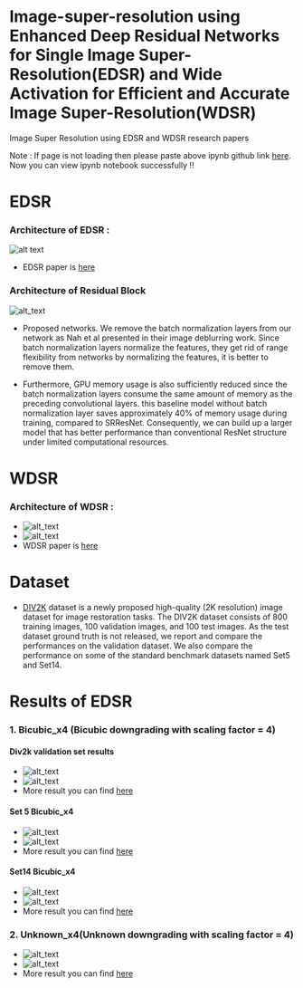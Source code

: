 # Image-super-resolution using Enhanced Deep Residual Networks for Single Image Super-Resolution(EDSR) and Wide Activation for Efficient and Accurate Image Super-Resolution(WDSR)

Image Super Resolution using EDSR and WDSR research papers

Note : If page is not loading then please paste above ipynb github link [here](https://nbviewer.jupyter.org/). Now you can view ipynb notebook successfully !!

# EDSR 
### Architecture of EDSR :

![alt text](https://github.com/sumittagadiya/Image-super-resolution/blob/main/Architecture/EDSR.png?raw=true)
* EDSR paper is [here](https://arxiv.org/pdf/1707.02921.pdf)

### Architecture of Residual Block
![alt_text](https://github.com/sumittagadiya/Image-super-resolution/blob/main/Architecture/res_block.png?raw=true)

* Proposed networks. We remove the batch normalization layers from our network as Nah et al presented in their image deblurring work. Since batch normalization layers normalize the features, they get rid of range flexibility from networks by normalizing the features, it is better to remove them.

* Furthermore, GPU memory usage is also sufficiently reduced since the batch normalization layers consume the same amount of memory as the preceding convolutional
layers. this baseline model without batch normalization layer saves approximately 40% of memory usage during training, compared to SRResNet. Consequently, we can
build up a larger model that has better performance than conventional ResNet structure under limited computational resources.

# WDSR
### Architecture of WDSR :
* ![alt_text](https://github.com/sumittagadiya/Image-super-resolution/blob/main/Architecture/WDSR_architecture.png?raw=true)
* ![alt_text](https://github.com/sumittagadiya/Image-super-resolution/blob/main/Architecture/wdsr.png?raw=true)
* WDSR paper is [here](https://arxiv.org/pdf/1808.08718.pdf)

# Dataset
* [DIV2K](https://www.tensorflow.org/datasets/catalog/div2k) dataset is a newly proposed high-quality
(2K resolution) image dataset for image restoration tasks. The DIV2K dataset consists of 800 training images, 100
validation images, and 100 test images. As the test dataset ground truth is not released, we report and compare the performances on the validation dataset. We also compare the performance on some of the standard benchmark datasets named Set5 and  Set14.

# Results of EDSR 
### 1. Bicubic_x4 (Bicubic downgrading with scaling factor = 4)
#### Div2k validation set results
* ![alt_text](https://github.com/sumittagadiya/Image-super-resolution/blob/main/predicted_images/EDSR/bicubic_results/div2k_bicubic_x4/download4.png?raw=true)
* ![alt_text](https://github.com/sumittagadiya/Image-super-resolution/blob/main/predicted_images/EDSR/bicubic_results/div2k_bicubic_x4/download.png?raw=true)
* More result you can find [here](https://github.com/sumittagadiya/Image-super-resolution/tree/main/predicted_images/EDSR/bicubic_results/div2k_bicubic_x4)

#### Set 5 Bicubic_x4
* ![alt_text](https://github.com/sumittagadiya/Image-super-resolution/blob/main/predicted_images/EDSR/bicubic_results/set_5/set_5_bicubic_x4/download.png?raw=true)
* ![alt_text](https://github.com/sumittagadiya/Image-super-resolution/blob/main/predicted_images/EDSR/bicubic_results/set_5/set_5_bicubic_x4/download2.png?raw=true)
* More result you can find [here](https://github.com/sumittagadiya/Image-super-resolution/tree/main/predicted_images/EDSR/bicubic_results/set_5/set_5_bicubic_x4)

#### Set14 Bicubic_x4
* ![alt_text](https://github.com/sumittagadiya/Image-super-resolution/blob/main/predicted_images/EDSR/bicubic_results/set_5/set_14_bicubic_x4/9.png?raw=true)
* ![alt_text](https://github.com/sumittagadiya/Image-super-resolution/blob/main/predicted_images/EDSR/bicubic_results/set_5/set_14_bicubic_x4/4.png?raw=true)
* More result you can find [here](https://github.com/sumittagadiya/Image-super-resolution/tree/main/predicted_images/EDSR/bicubic_results/set_5/set_14_bicubic_x4)

### 2. Unknown_x4(Unknown downgrading with scaling factor = 4)
* ![alt_text](https://github.com/sumittagadiya/Image-super-resolution/blob/main/predicted_images/EDSR/unknown_x4/download1.png?raw=true)
* ![alt_text](https://github.com/sumittagadiya/Image-super-resolution/blob/main/predicted_images/EDSR/unknown_x4/download4.png?raw=true)
* More result you can find [here](https://github.com/sumittagadiya/Image-super-resolution/tree/main/predicted_images/EDSR/unknown_x4)

